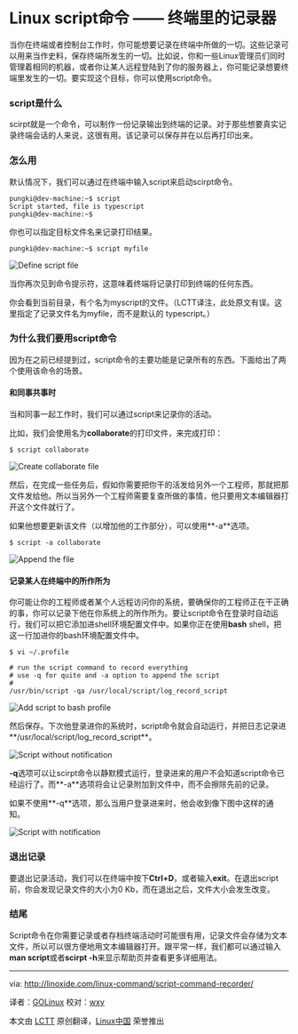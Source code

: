 Linux script命令 —— 终端里的记录器
================================================================================
当你在终端或者控制台工作时，你可能想要记录在终端中所做的一切。这些记录可以用来当作史料，保存终端所发生的一切。比如说，你和一些Linux管理员们同时管理着相同的机器，或者你让某人远程登陆到了你的服务器上，你可能记录想要终端里发生的一切。要实现这个目标，你可以使用script命令。

### script是什么 ###

scirpt就是一个命令，可以制作一份记录输出到终端的记录。对于那些想要真实记录终端会话的人来说，这很有用。该记录可以保存并在以后再打印出来。

### 怎么用 ###

默认情况下，我们可以通过在终端中输入script来启动scirpt命令。

    pungki@dev-machine:~$ script
    Script started, file is typescript
    pungki@dev-machine:~$

你也可以指定目标文件名来记录打印结果。

    pungki@dev-machine:~$ script myfile

![Define script file](http://linoxide.com/wp-content/uploads/2014/03/start_script.png)

当你再次见到命令提示符，这意味着终端将记录打印到终端的任何东西。

你会看到当前目录，有个名为myscript的文件。（LCTT译注，此处原文有误。这里指定了记录文件名为myfile，而不是默认的 typescript。）

### 为什么我们要用script命令 ###

因为在之前已经提到过，script命令的主要功能是记录所有的东西。下面给出了两个使用该命令的场景。

#### 和同事共事时 ####

当和同事一起工作时，我们可以通过script来记录你的活动。

比如，我们会使用名为**collaborate**的打印文件，来完成打印：

    $ script collaborate

![Create collaborate file](http://linoxide.com/wp-content/uploads/2014/03/collaborate.png)

然后，在完成一些任务后，假如你需要把你干的活发给另外一个工程师，那就把那文件发给他。所以当另外一个工程师需要复查所做的事情，他只要用文本编辑器打开这个文件就行了。

如果他想要更新该文件（以增加他的工作部分），可以使用**-a**选项。

    $ script -a collaborate

![Append the file](http://linoxide.com/wp-content/uploads/2014/03/collaborate_append.png)

#### 记录某人在终端中的所作所为 ####

你可能让你的工程师或者某个人远程访问你的系统，要确保你的工程师正在干正确的事，你可以记录下他在你系统上的所作所为。要让script命令在登录时自动运行，我们可以把它添加进shell环境配置文件中。如果你正在使用**bash** shell，把这一行加进你的bash环境配置文件中。

    $ vi ~/.profile

    # run the script command to record everything
    # use -q for quite and -a option to append the script
    #
    /usr/bin/script -qa /usr/local/script/log_record_script

![Add script to bash profile](http://linoxide.com/wp-content/uploads/2014/03/script_login.png)

然后保存。下次他登录进你的系统时，script命令就会自动运行，并把日志记录进**/usr/local/script/log_record_script**。

![Script without notification](http://linoxide.com/wp-content/uploads/2014/03/remote_script_quite.png)

**-q**选项可以让scirpt命令以静默模式运行，登录进来的用户不会知道script命令已经运行了。而**-a**选项将会让记录附加到文件中，而不会擦除先前的记录。

如果不使用**-q**选项，那么当用户登录进来时，他会收到像下图中这样的通知。

![Script with notification](http://linoxide.com/wp-content/uploads/2014/03/remote_script.png)

### 退出记录 ###

要退出记录活动，我们可以在终端中按下**Ctrl+D**，或者输入**exit**。在退出script前，你会发现记录文件的大小为0 Kb，而在退出之后，文件大小会发生改变。

### 结尾 ###

Script命令在你需要记录或者存档终端活动时可能很有用，记录文件会存储为文本文件，所以可以很方便地用文本编辑器打开。跟平常一样，我们都可以通过输入**man script**或者**scirpt -h**来显示帮助页并查看更多详细用法。

--------------------------------------------------------------------------------

via: http://linoxide.com/linux-command/script-command-recorder/

译者：[GOLinux](https://github.com/GOLinux) 校对：[wxy](https://github.com/wxy)

本文由 [LCTT](https://github.com/LCTT/TranslateProject) 原创翻译，[Linux中国](http://linux.cn/) 荣誉推出

